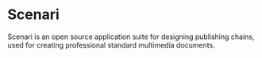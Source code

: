 # Scenari

Scenari is an open source application suite for designing publishing chains, used for creating professional standard multimedia documents.
